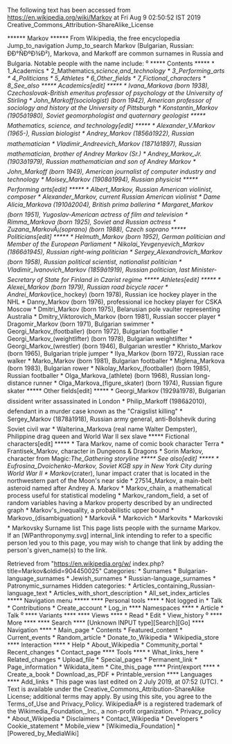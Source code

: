 The following text has been accessed from https://en.wikipedia.org/wiki/Markov at Fri Aug 9 02:50:52 IST 2019
Creative_Commons_Attribution-ShareAlike_License




















****** Markov ******
From Wikipedia, the free encyclopedia
Jump_to_navigation Jump_to_search
Markov (Bulgarian, Russian: ÐÐ°ÑÐºÐ¾Ð²), Markova, and Markoff are common
surnames in Russia and Bulgaria. Notable people with the name include:
⁰
***** Contents *****
    * 1_Academics
    * 2_Mathematics,_science,_and_technology
    * 3_Performing_arts
    * 4_Politicians
    * 5_Athletes
    * 6_Other_fields
    * 7_Fictional_characters
    * 8_See_also
***** Academics[edit] *****
    * Ivana_Markova (born 1938), Czechoslovak-British emeritus professor of
      psychology at the University of Stirling
    * John_Markoff_(sociologist) (born 1942), American professor of sociology
      and history at the University of Pittsburgh
    * Konstantin_Markov (1905â1980), Soviet geomorphologist and quaternary
      geologist
***** Mathematics, science, and technology[edit] *****
    * Alexander_V._Markov (1965-), Russian biologist
    * Andrey_Markov (1856â1922), Russian mathematician
    * Vladimir_Andreevich_Markov (1871â1897), Russian mathematician, brother
      of Andrey Markov (Sr.)
    * Andrey_Markov_Jr. (1903â1979), Russian mathematician and son of Andrey
      Markov
    * John_Markoff (born 1949), American journalist of computer industry and
      technology
    * Moisey_Markov (1908â1994), Russian physicist
***** Performing arts[edit] *****
    * Albert_Markov, Russian American violinist, composer
    * Alexander_Markov, current Russian American violinist
    * Dame Alicia_Markova (1910â2004), British prima ballerina
    * Margaret_Markov (born 1951), Yugoslav-American actress of film and
      television
    * Rimma_Markova (born 1925), Soviet and Russian actress
    * Zuzana_MarkovÃ¡_(soprano) (born 1988), Czech soprano
***** Politicians[edit] *****
    * Helmuth_Markov (born 1952), German politician and Member of the European
      Parliament
    * Nikolai_Yevgenyevich_Markov (1866â1945), Russian right-wing politician
    * Sergey_Alexandrovich_Markov (born 1958), Russian political scientist,
      nationalist politician
    * Vladimir_Ivanovich_Markov (1859â1919), Russian politician, last
      Minister-Secretary of State for Finland in Czarist regime
***** Athletes[edit] *****
    * Alexei_Markov (born 1979), Russian road bicycle racer
    * Andrei_Markov_(ice_hockey) (born 1978), Russian ice hockey player in the
      NHL
    * Danny_Markov (born 1976), professional ice hockey player for CSKA Moscow
    * Dmitri_Markov (born 1975), Belarusian pole vaulter representing Australia
    * Dmitry_Viktorovich_Markov (born 1981), Russian soccer player
    * Dragomir_Markov (born 1971), Bulgarian swimmer
    * Georgi_Markov_(footballer) (born 1972), Bulgarian footballer
    * Georgi_Markov_(weightlifter) (born 1978), Bulgarian weightlifter
    * Georgi_Markov_(wrestler) (born 1946), Bulgarian wrestler
    * Khristo_Markov (born 1965), Bulgarian triple jumper
    * Ilya_Markov (born 1972), Russian race walker
    * Marko_Markov (born 1981), Bulgarian footballer
    * Miglena_Markova (born 1983), Bulgarian rower
    * Nikolay_Markov_(footballer) (born 1985), Russian footballer
    * Olga_Markova_(athlete) (born 1968), Russian long-distance runner
    * Olga_Markova_(figure_skater) (born 1974), Russian figure skater
***** Other fields[edit] *****
    * Georgi_Markov (1929â1978), Bulgarian dissident writer assassinated in
      London
    * Philip_Markoff (1986â2010), defendant in a murder case known as the
      "Craigslist killing"
    * Sergey_Markov (1878â1918), Russian army general, anti-Bolshevik during
      Soviet civil war
    * Walterina_Markova (real name Walter Dempster), Philippine drag queen and
      World War II sex slave
***** Fictional characters[edit] *****
    * Tara Markov, name of comic book character Terra
    * Frantisek_Markov, character in Dungeons & Dragons
    * Sorin Markov, character from Magic:_The_Gathering storyline
***** See also[edit] *****
    * Eufrosina_Dvoichenko-Markov, Soviet KGB spy in New York City during World
      War II
    * Markov_(crater), lunar impact crater that is located in the northwestern
      part of the Moon's near side
    * 27514_Markov, a main-belt asteroid named after Andrey A. Markov
    * Markov_chain, a mathematical process useful for statistical modeling
    * Markov_random_field, a set of random variables having a Markov property
      described by an undirected graph
    * Markov's_inequality, a probabilistic upper bound
    * Markovo_(disambiguation)
    * MarkoviÄ
    * Markovich
    * Markovits
    * Markovski
    * Markovsky
                     Surname list
                     This page lists people with the surname Markov. If an
[WPanthroponymy.svg] internal_link intending to refer to a specific person led
                     you to this page, you may wish to change that link by
                     adding the person's given_name(s) to the link.

Retrieved from "https://en.wikipedia.org/w/
index.php?title=Markov&oldid=904450025"
Categories:
    * Surnames
    * Bulgarian-language_surnames
    * Jewish_surnames
    * Russian-language_surnames
    * Patronymic_surnames
Hidden categories:
    * Articles_containing_Russian-language_text
    * Articles_with_short_description
    * All_set_index_articles
***** Navigation menu *****
**** Personal tools ****
    * Not logged in
    * Talk
    * Contributions
    * Create_account
    * Log_in
**** Namespaces ****
    * Article
    * Talk
⁰
**** Variants ****
**** Views ****
    * Read
    * Edit
    * View_history
⁰
**** More ****
**** Search ****
[Unknown INPUT type][Search][Go]
**** Navigation ****
    * Main_page
    * Contents
    * Featured_content
    * Current_events
    * Random_article
    * Donate_to_Wikipedia
    * Wikipedia_store
**** Interaction ****
    * Help
    * About_Wikipedia
    * Community_portal
    * Recent_changes
    * Contact_page
**** Tools ****
    * What_links_here
    * Related_changes
    * Upload_file
    * Special_pages
    * Permanent_link
    * Page_information
    * Wikidata_item
    * Cite_this_page
**** Print/export ****
    * Create_a_book
    * Download_as_PDF
    * Printable_version
**** Languages ****
Add_links
    * This page was last edited on 2 July 2019, at 07:52 (UTC).
    * Text is available under the Creative_Commons_Attribution-ShareAlike
      License; additional terms may apply. By using this site, you agree to the
      Terms_of_Use and Privacy_Policy. WikipediaÂ® is a registered trademark of
      the Wikimedia_Foundation,_Inc., a non-profit organization.
    * Privacy_policy
    * About_Wikipedia
    * Disclaimers
    * Contact_Wikipedia
    * Developers
    * Cookie_statement
    * Mobile_view
    * [Wikimedia_Foundation]
    * [Powered_by_MediaWiki]
